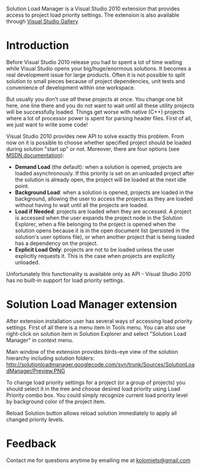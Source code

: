 Solution Load Manager is a Visual Studio 2010 extension that provides access to project load priority settings. The extension is also available through [Visual Studio Gallery](http://visualstudiogallery.msdn.microsoft.com/en-us/66350dbe-ed01-4120-bea2-5564eff7b0b2)

# Introduction #

Before Visual Studio 2010 release you had to spent a lot of time waiting while Visual Studio opens your big/huge/enormous solutions. It becomes a real development issue for large products. Often it is not possible to split solution to small pieces because of project dependencies, unit tests and convenience of development within one workspace.

But usually you don't use _all_ these projects at once. You change one bit here, one line there and you do not want to wait until all these utility projects will be successfully loaded. Things get worse with native (C++) projects where a lot of processor power is spent for parsing header files. First of all, we just want to write some code!

Visual Studio 2010 provides new API to solve exactly this problem. From now on it is possible to choose whether specified project should be loaded during solution "start up" or not. Moreover, there are four options (see [MSDN documentation](http://msdn.microsoft.com/en-us/library/ee462384(VS.100).aspx)):
  * **Demand Load** (the default): when a solution is opened, projects are loaded asynchronously. If this priority is set on an unloaded project after the solution is already open, the project will be loaded at the next idle point.
  * **Background Load**: when a solution is opened, projects are loaded in the background, allowing the user to access the projects as they are loaded without having to wait until all the projects are loaded.
  * **Load if Needed**:  projects are loaded when they are accessed. A project is accessed when the user expands the project node in the Solution Explorer, when a file belonging to the project is opened when the solution opens because it is in the open document list (persisted in the solution's user options file), or when another project that is being loaded has a dependency on the project.
  * **Explicit Load Only**: projects are not to be loaded unless the user explicitly requests it. This is the case when projects are explicitly unloaded.

Unfortunately this functionality is available only as API - Visual Studio 2010 has no built-in support for load priority settings.

# Solution Load Manager extension #
After extension installation user has several ways of accessing load priority settings. First of all there is a menu item in Tools menu. You can also use right-click on solution item in Solution Explorer and select "Solution Load Manager" in context menu.

Main window of the extension provides birds-eye view of the solution hierarchy including solution folders:
http://solutionloadmanager.googlecode.com/svn/trunk/Sources/SolutionLoadManager/Preview.PNG

To change load priority settings for a project (or a group of projects) you should select it in the tree and choose desired load priority using Load Priority combo box. You could simply recognize current load priority level by background color of the project item.

Reload Solution button allows reload solution immediately to apply all changed priority levels.

# Feedback #
Contact me for questions anytime by emailing me at [kolomiets@gmail.com](mailto:kolomiets@gmail.com)